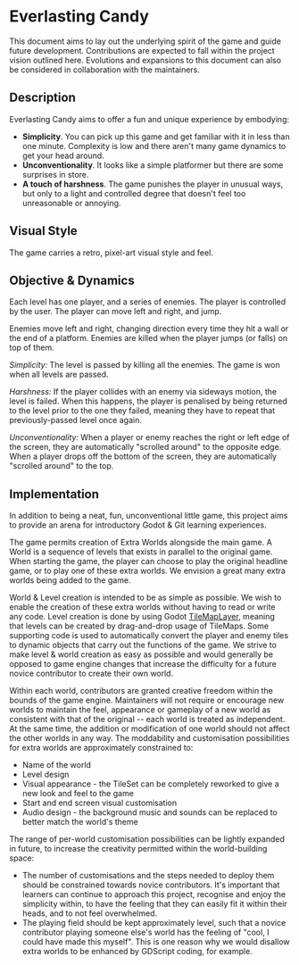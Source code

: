 # Everlasting Candy

This document aims to lay out the underlying spirit of the game and guide future development. Contributions are expected to fall within the project vision outlined here. Evolutions and expansions to this document can also be considered in collaboration with the maintainers.

## Description

Everlasting Candy aims to offer a fun and unique experience by embodying:
 * **Simplicity**. You can pick up this game and get familiar with it in less than one minute. Complexity is low and there aren't many game dynamics to get your head around.
 * **Unconventionality**. It looks like a simple platformer but there are some surprises in store.
 * **A touch of harshness**. The game punishes the player in unusual ways, but only to a light and controlled degree that doesn't feel too unreasonable or annoying.

## Visual Style

The game carries a retro, pixel-art visual style and feel.

## Objective & Dynamics

Each level has one player, and a series of enemies. The player is controlled by the user. The player can move left and right, and jump.

Enemies move left and right, changing direction every time they hit a wall or the end of a platform. Enemies are killed when the player jumps (or falls) on top of them.

_Simplicity:_ The level is passed by killing all the enemies. The game is won when all levels are passed.

_Harshness:_ If the player collides with an enemy via sideways motion, the level is failed. When this happens, the player is penalised by being returned to the level prior to the one they failed, meaning they have to repeat that previously-passed level once again.

_Unconventionality:_ When a player or enemy reaches the right or left edge of the screen, they are automatically "scrolled around" to the opposite edge. When a player drops off the bottom of the screen, they are automatically "scrolled around" to the top.

## Implementation

In addition to being a neat, fun, unconventional little game, this project aims to provide an arena for introductory Godot & Git learning experiences.

The game permits creation of Extra Worlds alongside the main game. A World is a sequence of levels that exists in parallel to the original game. When starting the game, the player can choose to play the original headline game, or to play one of these extra worlds. We envision a great many extra worlds being added to the game.

World & Level creation is intended to be as simple as possible. We wish to enable the creation of these extra worlds without having to read or write any code. Level creation is done by using Godot [TileMapLayer](https://docs.godotengine.org/en/stable/classes/class_tilemaplayer.html), meaning that levels can be created by drag-and-drop usage of TileMaps. Some supporting code is used to automatically convert the player and enemy tiles to dynamic objects that carry out the functions of the game. We strive to make level & world creation as easy as possible and would generally be opposed to game engine changes that increase the difficulty for a future novice contributor to create their own world.

Within each world, contributors are granted creative freedom within the bounds of the game engine. Maintainers will not require or encourage new worlds to maintain the feel, appearance or gameplay of a new world as consistent with that of the original -- each world is treated as independent. At the same time, the addition or modification of one world should not affect the other worlds in any way. The moddability and customisation possibilities for extra worlds are approximately constrained to:
 * Name of the world
 * Level design
 * Visual appearance - the TileSet can be completely reworked to give a new look and feel to the game
 * Start and end screen visual customisation
 * Audio design - the background music and sounds can be replaced to better match the world's theme

The range of per-world customisation possibilities can be lightly expanded in future, to increase the creativity permitted within the world-building space:
 * The number of customisations and the steps needed to deploy them should be constrained towards novice contributors. It's important that learners can continue to approach this project, recognise and enjoy the simplicity within, to have the feeling that they can easily fit it within their heads, and to not feel overwhelmed.
 * The playing field should be kept approximately level, such that a novice contributor playing someone else's world has the feeling of "cool, I could have made this myself". This is one reason why we would disallow extra worlds to be enhanced by GDScript coding, for example.
